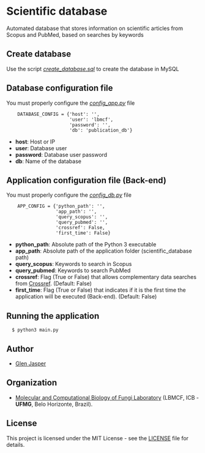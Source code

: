 # Scientific database
Automated database that stores information on scientific articles from Scopus and PubMed, based on searches by keywords

## Create database
Use the script _[create_database.sql](./create_database.sql)_    to create the database in MySQL

## Database configuration file
You must properly configure the _[config_app.py](./config_app.py)_ file
```
    DATABASE_CONFIG = {'host': '',
                       'user': 'lbmcf',
                       'password': '',
                       'db': 'publication_db'}
```
- **host**: Host or IP
- **user**: Database user
- **password**: Database user password
- **db**: Name of the database

## Application configuration file (Back-end)
You must properly configure the _[config_db.py](./config_db.py)_ file
```
    APP_CONFIG = {'python_path': '',
                  'app_path': '',
                  'query_scopus': '',
                  'query_pubmed': '',
                  'crossref': False,
                  'first_time': False}
```
- **python_path**: Absolute path of the Python 3 executable
- **app_path**: Absolute path of the application folder (scientific_database path)
- **query_scopus**: Keywords to search in Scopus
- **query_pubmed**: Keywords to search PubMed
- **crossref**: Flag (True or False) that allows complementary data searches from [Crossref](https://www.crossref.org). (Default: False)
- **first_time**: Flag (True or False) that indicates if it is the first time the application will be executed (Back-end). (Default: False)

## Running the application
```
  $ python3 main.py
```

## Author

* [Glen Jasper](https://github.com/glenjasper)

## Organization
* [Molecular and Computational Biology of Fungi Laboratory](http://lbmcf.pythonanywhere.com) (LBMCF, ICB - **UFMG**, Belo Horizonte, Brazil).

## License

This project is licensed under the MIT License - see the [LICENSE](./LICENSE) file for details.
